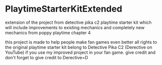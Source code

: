 # PlaytimeStarterKitExtended
extension of the project from detective pika c2 playtime starter kit which will include improvements to existing mechanics and completely new mechanics from poppy playtime chapter 4

this project is made to help people make fan games even better all rights to the original playtime starter kit belong to Detective Pika C2 (Derective on YouTube) if you use my improved project in your fan game. give credit and don't forget to give credit to Derective=D
